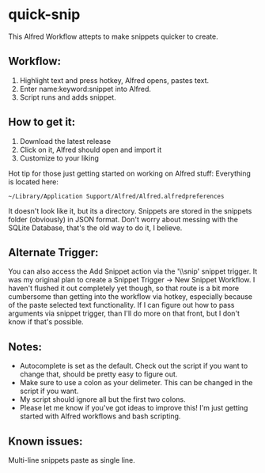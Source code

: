 # quick-snip
This Alfred Workflow attepts to make snippets quicker to create.


## Workflow:
1. Highlight text and press hotkey, Alfred opens, pastes text.
2. Enter name:keyword:snippet into Alfred.
3. Script runs and adds snippet.

## How to get it:
1. Download the latest release
2. Click on it, Alfred should open and import it
3. Customize to your liking

Hot tip for those just getting started on working on Alfred stuff:
Everything is located here:  

    ~/Library/Application Support/Alfred/Alfred.alfredpreferences
It doesn't look like it, but its a directory. Snippets are stored in the
snippets folder (obviously) in JSON format. Don't worry about messing with
the SQLite Database, that's the old way to do it, I believe.

## Alternate Trigger:
You can also access the Add Snippet action via the '\\\\snip' snippet trigger.
It was my original plan to create a Snippet Trigger -> New Snippet Workflow. 
I haven't flushed it out completely yet though, so that route is a bit more 
cumbersome than getting into the workflow via hotkey, especially because of 
the paste selected text functionality. If I can figure out how to pass 
arguments via snippet trigger, than I'll do more on that front, but I don't 
know if that's possible.

## Notes:
- Autocomplete is set as the default. Check out the script if you want to 
change that, should be pretty easy to figure out.
- Make sure to use a colon as your delimeter. This can be changed in the script if you want.
- My script should ignore all but the first two colons.
- Please let me know if you've got ideas to improve this! I'm just getting
started with Alfred workflows and bash scripting.

## Known issues:
Multi-line snippets paste as single line.

